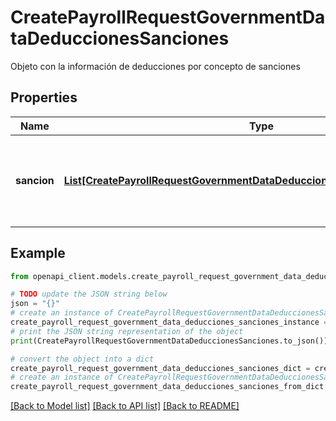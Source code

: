 # CreatePayrollRequestGovernmentDataDeduccionesSanciones

Objeto con la información de deducciones por concepto de sanciones

## Properties

Name | Type | Description | Notes
------------ | ------------- | ------------- | -------------
**sancion** | [**List[CreatePayrollRequestGovernmentDataDeduccionesSancionesSancionInner]**](CreatePayrollRequestGovernmentDataDeduccionesSancionesSancionInner.md) | Array con información sobre deducciones por concepto de sanciones | [optional] 

## Example

```python
from openapi_client.models.create_payroll_request_government_data_deducciones_sanciones import CreatePayrollRequestGovernmentDataDeduccionesSanciones

# TODO update the JSON string below
json = "{}"
# create an instance of CreatePayrollRequestGovernmentDataDeduccionesSanciones from a JSON string
create_payroll_request_government_data_deducciones_sanciones_instance = CreatePayrollRequestGovernmentDataDeduccionesSanciones.from_json(json)
# print the JSON string representation of the object
print(CreatePayrollRequestGovernmentDataDeduccionesSanciones.to_json())

# convert the object into a dict
create_payroll_request_government_data_deducciones_sanciones_dict = create_payroll_request_government_data_deducciones_sanciones_instance.to_dict()
# create an instance of CreatePayrollRequestGovernmentDataDeduccionesSanciones from a dict
create_payroll_request_government_data_deducciones_sanciones_from_dict = CreatePayrollRequestGovernmentDataDeduccionesSanciones.from_dict(create_payroll_request_government_data_deducciones_sanciones_dict)
```
[[Back to Model list]](../README.md#documentation-for-models) [[Back to API list]](../README.md#documentation-for-api-endpoints) [[Back to README]](../README.md)


